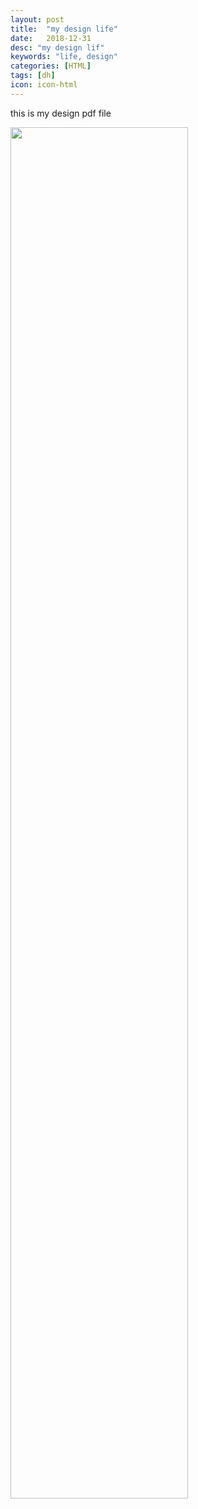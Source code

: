 ```yaml
---
layout: post
title:  "my design life"
date:   2018-12-31
desc: "my design lif"
keywords: "life, design"
categories: [HTML]
tags: [dh]
icon: icon-html
---
```


this is my design pdf file

<img src="{{ site.img_path }}/product/product.pdf" width="75%">